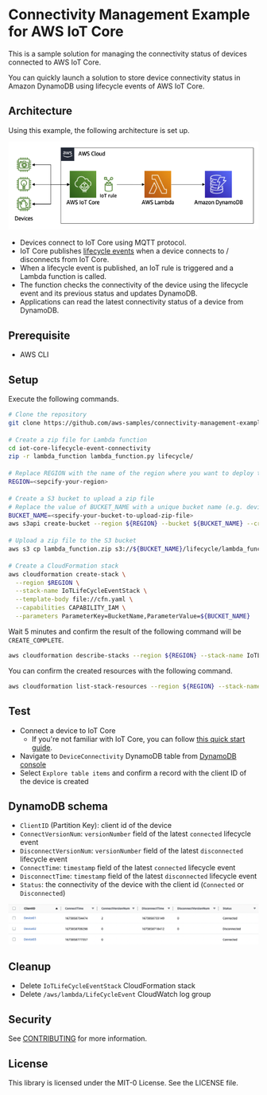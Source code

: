 # Connectivity Management Example for AWS IoT Core

This is a sample solution for managing the connectivity status of devices connected to AWS IoT Core.

You can quickly launch a solution to store device connectivity status in Amazon DynamoDB using lifecycle events of AWS IoT Core.

## Architecture

Using this example, the following architecture is set up.

![Architecture](./architecture.png)

- Devices connect to IoT Core using MQTT protocol.
- IoT Core publishes [lifecycle events](https://docs.aws.amazon.com/iot/latest/developerguide/life-cycle-events.html) when a device connects to / disconnects from IoT Core.
- When a lifecycle event is published, an IoT rule is triggered and a Lambda function is called.
- The function checks the connectivity of the device using the lifecycle event and its previous status and updates DynamoDB.
- Applications can read the latest connectivity status of a device from DynamoDB.

## Prerequisite

- AWS CLI

## Setup

Execute the following commands.

```bash
# Clone the repository
git clone https://github.com/aws-samples/connectivity-management-example-for-aws-iot-core.git

# Create a zip file for Lambda function
cd iot-core-lifecycle-event-connectivity
zip -r lambda_function lambda_function.py lifecycle/

# Replace REGION with the name of the region where you want to deploy this solution (e.g. us-east-1)
REGION=<sepcify-your-region>

# Create a S3 bucket to upload a zip file
# Replace the value of BUCKET_NAME with a unique bucket name (e.g. device-connectivity-lambda-20230123)
BUCKET_NAME=<specify-your-bucket-to-upload-zip-file>
aws s3api create-bucket --region ${REGION} --bucket ${BUCKET_NAME} --create-bucket-configuration LocationConstraint=${REGION}

# Upload a zip file to the S3 bucket
aws s3 cp lambda_function.zip s3://${BUCKET_NAME}/lifecycle/lambda_function.zip

# Create a CloudFormation stack
aws cloudformation create-stack \
  --region $REGION \
  --stack-name IoTLifeCycleEventStack \
  --template-body file://cfn.yaml \
  --capabilities CAPABILITY_IAM \
  --parameters ParameterKey=BucketName,ParameterValue=${BUCKET_NAME}
```

Wait 5 minutes and confirm the result of the following command will be `CREATE_COMPLETE`.

```bash
aws cloudformation describe-stacks --region ${REGION} --stack-name IoTLifeCycleEventStack --query 'Stacks[*].StackStatus'
```

You can confirm the created resources with the following command.

```bash
aws cloudformation list-stack-resources --region ${REGION} --stack-name IoTLifeCycleEventStack
```

## Test

- Connect a device to IoT Core
  - If you're not familiar with IoT Core, you can follow [this quick start guide](https://docs.aws.amazon.com/iot/latest/developerguide/iot-quick-start.html).
- Navigate to `DeviceConnectivity` DynamoDB table from [DynamoDB console](https://console.aws.amazon.com/dynamodbv2/home#tables)
- Select `Explore table items` and confirm a record with the client ID of the device is created

## DynamoDB schema

- `ClientID` (Partition Key): client id of the device
- `ConnectVersionNum`: `versionNumber` field of the latest `connected` lifecycle event
- `DisconnectVersionNum`: `versionNumber` field of the latest `disconnected` lifecycle event
- `ConnectTime`: `timestamp` field of the latest `connected` lifecycle event
- `DisconnectTime`: `timestamp` field of the latest `disconnected` lifecycle event
- `Status`: the connectivity of the device with the client id (`Connected` or `Disconnected`)

![DynamoDB Table](./table.png)

## Cleanup

- Delete `IoTLifeCycleEventStack` CloudFormation stack
- Delete `/aws/lambda/LifeCycleEvent` CloudWatch log group

## Security

See [CONTRIBUTING](CONTRIBUTING.md#security-issue-notifications) for more information.

## License

This library is licensed under the MIT-0 License. See the LICENSE file.


